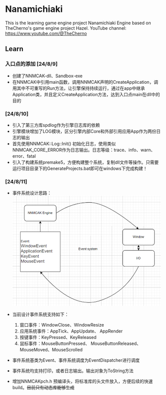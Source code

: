 # Nanamichiaki
This is the learning game engine project Nanamichiaki Engine based on TheCherno's game engine project Hazel. YouTube channel: https://www.youtube.com/@TheCherno

## Learn  
### 入口点的添加 [24/8/9]  
* 创建了NNMCAK-dll、Sandbox-exe  
* 在NNMCAK中引用main函数，调用NNMCAK声明的CreateApplication，调用其中不可重写的Run方法，让引擎保持持续运行，通过在app中继承Application类，并且定义CreateApplication方法，达到入口点main在dll中的目的  

### [24/8/10]  
* 引入了第三方库spdlog作为引擎日志库的依赖  
* 引擎模块增加了LOG模块，区分引擎内部Core和外部引用应用App作为两份日志的输出  
* 首先使用NNMCAK::Log::Init() 初始化日志，使用类似NNMCAK_CORE_ERROR作为日志输出。日志等级：trace、info、warn、error、fatal  
* 引入了构建系统premake5，方便构建整个系统，复制dll文件等操作。只需要运行项目目录下的GenerateProjects.bat即可在windows下完成构建！  

### [24/8/11]  
* 事件系统设计思路：  
![](doc/事件系统思路.png)  

* 当前设计事件系统支持如下：  
	1. 窗口事件：WindowClose、WindowResize  
	2. 应用系统事件：AppTick、AppUpdate、 AppRender  
	3. 按键事件：KeyPressed、KeyReleased  
	4. 鼠标事件：MouseButtonPressed、 MouseButtonReleased、MouseMoved、MouseScrolled  

* 事件系统基类为Event、事件系统调度为EventDispatcher进行调度  
* 事件系统均支持打印，或者日志输出。输出对象为ToString方法  
* 增加NNMCAKpch.h 预编译头，将标准库的头文件放入，方便后续的快速build。~~目前只有动态库能够生成~~  
